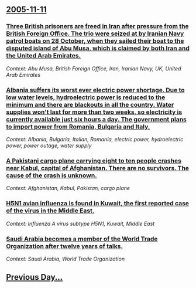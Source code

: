 ## [2005-11-11](/news/2005/11/11/index.md)

### [ Three British prisoners are freed in Iran after pressure from the British Foreign Office. The trio were seized at by Iranian Navy patrol boats on 28 October, when they sailed their boat to the disputed island of Abu Musa, which is claimed by both Iran and the United Arab Emirates. ](/news/2005/11/11/three-british-prisoners-are-freed-in-iran-after-pressure-from-the-british-foreign-office-the-trio-were-seized-at-by-iranian-navy-patrol-bo.md)
_Context: Abu Musa, British Foreign Office, Iran, Iranian Navy, UK, United Arab Emirates_

### [ Albania suffers its worst ever electric power shortage. Due to low water levels, hydroelectric power is reduced to the minimum and there are blackouts in all the country. Water supplies won't last for more than two weeks, so electricity is currently available just six hours a day. The government plans to import power from Romania, Bulgaria and Italy. ](/news/2005/11/11/albania-suffers-its-worst-ever-electric-power-shortage-due-to-low-water-levels-hydroelectric-power-is-reduced-to-the-minimum-and-there-ar.md)
_Context: Albania, Bulgaria, Italian, Romania, electric power, hydroelectric power, power outage, water supply_

### [ A Pakistani cargo plane carrying eight to ten people crashes near Kabul, capital of Afghanistan. There are no survivors. The cause of the crash is unknown. ](/news/2005/11/11/a-pakistani-cargo-plane-carrying-eight-to-ten-people-crashes-near-kabul-capital-of-afghanistan-there-are-no-survivors-the-cause-of-the-c.md)
_Context: Afghanistan, Kabul, Pakistan, cargo plane_

### [ H5N1 avian influenza is found in Kuwait, the first reported case of the virus in the Middle East. ](/news/2005/11/11/h5n1-avian-influenza-is-found-in-kuwait-the-first-reported-case-of-the-virus-in-the-middle-east.md)
_Context: Influenza A virus subtype H5N1, Kuwait, Middle East_

### [ Saudi Arabia becomes a member of the World Trade Organization after twelve years of talks. ](/news/2005/11/11/saudi-arabia-becomes-a-member-of-the-world-trade-organization-after-twelve-years-of-talks.md)
_Context: Saudi Arabia, World Trade Organization_

## [Previous Day...](/news/2005/11/10/index.md)

